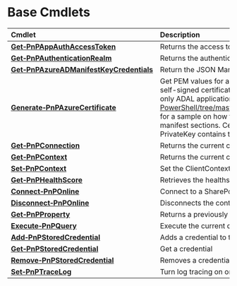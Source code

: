 # Base Cmdlets 
Cmdlet|Description|Platform
:-----|:----------|:-------
**[Get&#8209;PnPAppAuthAccessToken](Get-PnPAppAuthAccessToken.md)** |Returns the access token|All
**[Get&#8209;PnPAuthenticationRealm](Get-PnPAuthenticationRealm.md)** |Returns the authentication realm|All
**[Get&#8209;PnPAzureADManifestKeyCredentials](Get-PnPAzureADManifestKeyCredentials.md)** |Return the JSON Manifest snippet for Azure Apps|All
**[Generate&#8209;PnPAzureCertificate](Generate-PnPAzureCertificate.md)** |Get PEM values for an existing certificate (.pfx), or generate a new 2048bit self-signed certificate and manifest for use when using CSOM via an app-only ADAL application.  See https://github.com/SharePoint/PnP-PowerShell/tree/master/Samples/SharePoint.ConnectUsingAppPermissions for a sample on how to get started.  KeyCredentials contains the ADAL app manifest sections.  Certificate contains the PEM encoded certificate.  PrivateKey contains the PEM encoded private key of the certificate.|All
**[Get&#8209;PnPConnection](Get-PnPConnection.md)** |Returns the current context|All
**[Get&#8209;PnPContext](Get-PnPContext.md)** |Returns the current context|All
**[Set&#8209;PnPContext](Set-PnPContext.md)** |Set the ClientContext|All
**[Get&#8209;PnPHealthScore](Get-PnPHealthScore.md)** |Retrieves the healthscore|All
**[Connect&#8209;PnPOnline](Connect-PnPOnline.md)** |Connect to a SharePoint site|All
**[Disconnect&#8209;PnPOnline](Disconnect-PnPOnline.md)** |Disconnects the context|All
**[Get&#8209;PnPProperty](Get-PnPProperty.md)** |Returns a previously not loaded property of a ClientObject|All
**[Execute&#8209;PnPQuery](Execute-PnPQuery.md)** |Execute the current queued actions|All
**[Add&#8209;PnPStoredCredential](Add-PnPStoredCredential.md)** |Adds a credential to the Windows Credential Manager|All
**[Get&#8209;PnPStoredCredential](Get-PnPStoredCredential.md)** |Get a credential|All
**[Remove&#8209;PnPStoredCredential](Remove-PnPStoredCredential.md)** |Removes a credential|All
**[Set&#8209;PnPTraceLog](Set-PnPTraceLog.md)** |Turn log tracing on or off|All
